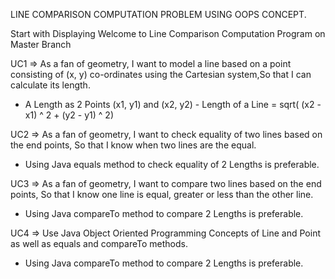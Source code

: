 LINE COMPARISON COMPUTATION PROBLEM USING OOPS CONCEPT.

Start with Displaying Welcome to Line Comparison Computation Program on Master Branch

UC1 =>
As a fan of geometry, I want to model a line based on a point consisting of (x, y)
 co-ordinates using the Cartesian system,So that I can calculate its length.
 - A Length as 2 Points (x1, y1) and (x2, y2) - Length of a Line = sqrt( (x2 - x1) ^ 2 + (y2 - y1) ^ 2)


UC2 =>
As a fan of geometry, I want to check equality of two lines based on the end points,
 So that I know when two lines are the equal.
 - Using Java equals method to check equality of 2 Lengths is preferable.


UC3 =>
As a fan of geometry, I want to compare two lines based on the end points,
So that I know one line is equal, greater or less than the other line.
- Using Java compareTo method to compare 2 Lengths is preferable.


UC4 =>
Use Java Object Oriented Programming Concepts of Line
and Point as well as equals and compareTo methods.
- Using Java compareTo method to compare 2 Lengths is preferable.

